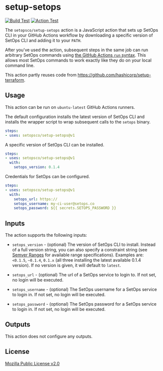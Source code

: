 # setup-setops

<p align="left">
  <a href="https://github.com/setopsco/setup-setops/actions"><img alt="Build Test" src="https://github.com/setopsco/setup-setops/workflows/build-test/badge.svg" /></a>
  <a href="https://github.com/setopsco/setup-setops/actions"><img alt="Action Test" src="https://github.com/setopsco/setup-setops/workflows/action-test/badge.svg" /></a>
</p>

The `setopsco/setup-setops` action is a JavaScript action that sets up SetOps CLI in your GitHub Actions workflow by downloading a specific version of SetOps CLI and adding it to your `PATH`.

After you've used the action, subsequent steps in the same job can run arbitrary SetOps commands using [the GitHub Actions `run` syntax](https://help.github.com/en/actions/reference/workflow-syntax-for-github-actions#jobsjob_idstepsrun). This allows most SetOps commands to work exactly like they do on your local command line.

This action partly reuses code from https://github.com/hashicorp/setup-terraform.

## Usage

This action can be run on `ubuntu-latest` GitHub Actions runners.

The default configuration installs the latest version of SetOps CLI and installs the wrapper script to wrap subsequent calls to the `setops` binary.

```yaml
steps:
- uses: setopsco/setup-setops@v1
```

A specific version of SetOps CLI can be installed.

```yaml
steps:
- uses: setopsco/setup-setops@v1
  with:
    setops_version: 0.1.4
```

Credentials for SetOps can be configured.

```yaml
steps:
- uses: setopsco/setup-setops@v1
  with:
    setops_url: https://
    setops_username: my-ci-user@setops.co
    setops_password: ${{ secrets.SETOPS_PASSWORD }}
```

## Inputs

The action supports the following inputs:

- `setops_version` - (optional) The version of SetOps CLI to install. Instead of a full version string,
   you can also specify a constraint string (see [Semver Ranges](https://www.npmjs.com/package/semver#ranges)
   for available range specifications). Examples are: `<0.1.5`, `~0.1.4`, `0.1.x` (all three installing
   the latest available 0.1.4 version). If no version is given, it will default to `latest`.

- `setops_url` - (optional) The url of a SetOps service to login to. If not set, no login will be executed.

- `setops_username` - (optional) The SetOps username for a SetOps service to login in. If not set, no login will be executed.

- `setops_password` - (optional) The SetOps password for a SetOps service to login in. If not set, no login will be executed.

## Outputs

This action does not configure any outputs.

## License

[Mozilla Public License v2.0](https://github.com/setopsco/setup-setops/blob/master/LICENSE)
